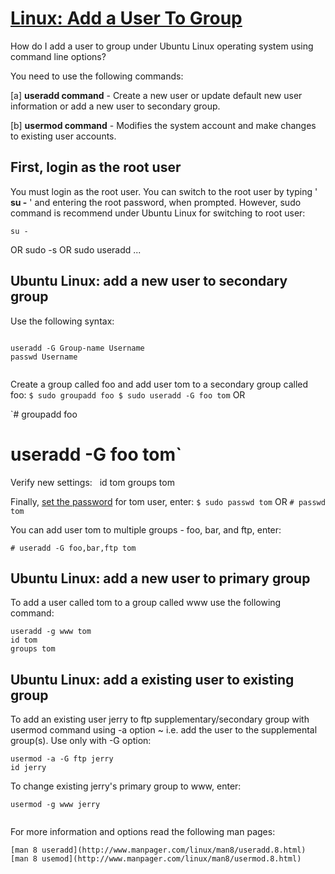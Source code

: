 # [Linux: Add a User To Group](http://www.cyberciti.biz/faq/ubuntu-add-user-to-group/)

How do I add a user to group under Ubuntu Linux operating system using command line options?

You need to use the following commands:

[a] **useradd command** \- Create a new user or update default new user information or add a new user to secondary group.

[b] **usermod command** \- Modifies the system account and make changes to existing user accounts.

## First, login as the root user

You must login as the root user. You can switch to the root user by typing ' **su -** ' and entering the root password, when prompted. However, sudo command is recommend under Ubuntu Linux for switching to root user:


    su -
OR
    sudo -s
OR
    sudo useradd ...

## Ubuntu Linux: add a new user to secondary group

Use the following syntax:


     
    useradd -G Group-name Username
    passwd Username
     

Create a group called foo and add user tom to a secondary group called foo:
`$ sudo groupadd foo
$ sudo useradd -G foo tom` OR

`# groupadd foo
# useradd -G foo tom`


Verify new settings:
     
    id tom
    groups tom
     

Finally, [set the password](http://www.cyberciti.biz/faq/linux-set-change-password-how-to/) for tom user, enter:
`$ sudo passwd tom` OR `# passwd tom`

You can add user tom to multiple groups - foo, bar, and ftp, enter:

`# useradd -G foo,bar,ftp tom`

## Ubuntu Linux: add a new user to primary group

To add a user called tom to a group called www use the following command:

    useradd -g www tom
    id tom
    groups tom
## Ubuntu Linux: add a existing user to existing group

To add an existing user jerry to ftp supplementary/secondary group with usermod command using -a option ~ i.e. add the user to the supplemental group(s). Use only with -G option:

    usermod -a -G ftp jerry
    id jerry

To change existing jerry's primary group to www, enter:

    usermod -g www jerry
     
For more information and options read the following man pages:
```
[man 8 useradd](http://www.manpager.com/linux/man8/useradd.8.html)
[man 8 usemod](http://www.manpager.com/linux/man8/usermod.8.html)
```
